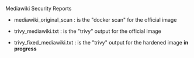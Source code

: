  Mediawiki Security Reports
  
  - mediawiki_original_scan : is the "docker scan" for the official image
  
  - trivy_mediawiki.txt : is the "trivy" output for the official image
  
  - trivy_fixed_mediawiki.txt : is the "trivy" output for the hardened image **in progress**
